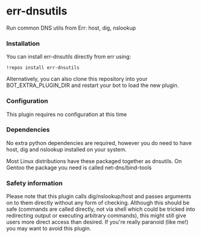 err-dnsutils
============

Run common DNS utils from Err: host, dig, nslookup

### Installation

You can install err-dnsutils directly from err using:

	!repos install err-dnsutils

Alternatively, you can also clone this repository into your BOT\_EXTRA\_PLUGIN\_DIR and restart your bot to load the new plugin.

### Configuration

This plugin requires no configuration at this time

### Dependencies

No extra python dependencies are required, however you do need to have host, dig and nslookup installed on your system.

Most Linux distributions have these packaged together as dnsutils. On Gentoo the package you need is called net-dns/bind-tools

### Safety information

Please note that this plugin calls dig/nslookup/host and passes arguments on to them directly without any form of checking.
Although this should be safe (commands are called directly, not via shell which could be tricked into redirecting output or executing arbitrary commands), this might still give users more direct access than desired. If you're really paranoid (like me!) you may want to avoid this plugin.

